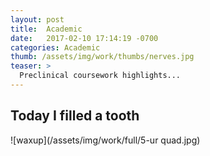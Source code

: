 ```yaml
---
layout: post
title:  Academic
date:   2017-02-10 17:14:19 -0700
categories: Academic  
thumb: /assets/img/work/thumbs/nerves.jpg
teaser: >
  Preclinical coursework highlights...
---
```

## Today I filled a tooth

![waxup](/assets/img/work/full/5-ur quad.jpg)
